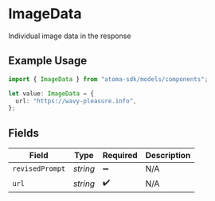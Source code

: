 # ImageData

Individual image data in the response

## Example Usage

```typescript
import { ImageData } from "atoma-sdk/models/components";

let value: ImageData = {
  url: "https://wavy-pleasure.info",
};
```

## Fields

| Field              | Type               | Required           | Description        |
| ------------------ | ------------------ | ------------------ | ------------------ |
| `revisedPrompt`    | *string*           | :heavy_minus_sign: | N/A                |
| `url`              | *string*           | :heavy_check_mark: | N/A                |